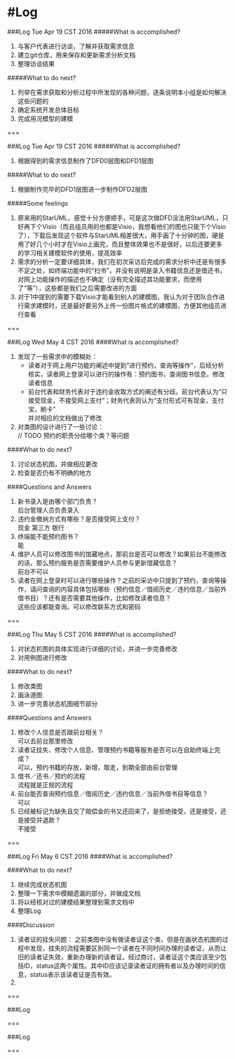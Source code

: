 #Log
===

###Log Tue Apr 19 CST 2016
#####What is accomplished?
1. 与客户代表进行访谈，了解并获取需求信息
2. 建立git仓库，用来保存和更新需求分析文档
3. 整理访谈结果

#####What to do next?
1. 列举在需求获取和分析过程中所发现的各种问题，逐条说明本小组是如何解决这些问题的
2. 确定系统开发总体目标
3. 完成用况模型的建模

===

###Log Tue Apr 19 CST 2016
#####What is accomplished?
1. 根据得到的需求信息制作了DFD0层图和DFD1层图

#####What to do next?
1. 根据制作完毕的DFD1层图进一步制作DFD2层图

#####Some feelings
1. 原来用的StarUML，感觉十分方便顺手，可是这次做DFD没法用StarUML，只好再下个Visio（而且组员用的也都是Visio，我想看他们的图也只能下个Visio了），下载后发现这个软件与StarUML相差很大，用手画了十分钟的图，硬是用了好几个小时才在Visio上画完，而且整体效果也不是很好，以后还要更多的学习相关建模软件的使用，提高效率
2. 需求的分析一定要详细具体，我们在初次采访后完成的需求分析中还是有很多不足之处，如终端功能中的“扫书”，并没有说明是录入书籍信息还是借还书，对网上功能操作的描述也不确定（没有完全描述其功能要求，而使用了“等”），这些都是我们之后需要改进的方面
3. 对于1中提到的需要下载Visio才能看到别人的建模图，我认为对于团队合作进行需求建模时，还是最好要另外上传一份图片格式的建模图，方便其他组员进行查看


===

###Log Wed May 4 CST 2016
####What is accomplished?
1. 发现了一些需求中的模糊处：
	* 读者对于网上用户功能的阐述中提到“进行预约，查询等操作”，后经分析核实，读者网上登录可以进行的操作有：预约图书，查询图书信息，修改读者信息
	* 前台代表和财务代表对于违约金收取方式的阐述有分歧。前台代表认为“只接受现金，不接受网上支付”；财务代表则认为“支付形式可有现金，支付宝，刷卡”<br>
	并对相应的文档做出了修改
2. 对类图的设计进行了一些讨论：<br>
	// TODO 预约的职责分给哪个类？等问题

####What to do next?
1. 讨论状态机图，并做相应更改
2. 检查是否仍有不明确的地方

####Questions and Answers
1. 新书录入是由哪个部门负责？<br>
	后台管理人员负责录入
2. 违约金缴纳方式有哪些？是否接受网上支付？<br>
	现金 第三方 银行
3. 终端能不能预约图书？<br>
	能
4. 维护人员可以修改图书的馆藏地点，那前台是否可以修改？如果前台不能修改的话，那么预约服务是否需要维护人员参与更新馆藏信息？<br>
	前台不可以
5. 读者在网上登录时可以进行哪些操作？之前的采访中只提到了预约，查询等操作，请问查询的内容具体包括哪些（预约信息／借阅历史／违约信息／当前外借书目）？还有是否需要其他操作，比如修改读者信息？<br>
	这些应该都能查询。可以修改联系方式和密码

===

###Log Thu May 5 CST 2016
####What is accomplished?
1. 对状态机图的具体实现进行详细的讨论，并进一步完善修改
2. 对用例图进行修改

####What to do next?
1. 修改类图
2. 画泳道图
3. 进一步完善状态机图细节部分

####Questions and Answers
1. 修改个人信息是否跟前台相关？<br>
	可以去前台那里修改
2. 读者证挂失、修改个人信息、管理预约书籍等服务是否可以在自助终端上完成？<br>
	可以，预约书籍的存放，新增，取走，到期全部由前台管理
3. 借书／还书／预约的流程<br>
	流程就是正规的流程
4. 前台能否查询预约信息／借阅历史／违约信息／当前外借书目等信息？<br>	可以
5. 已经被标记为缺失且交了赔偿金的书又还回来了，是拒绝接受，还是接受，还是接受并退款？<br>
	不接受

===

###Log Fri May 6 CST 2016
####What is accomplished?



####What to do next?
1. 继续完成状态机图
2. 整理一下需求中模糊遗漏的部分，并做成文档
3. 将以经核对过的建模结果整理到需求文档中
4. 整理Log

####Discussion
1. 读者证的挂失问题：
	之前类图中没有做读者证这个类，但是在画状态机图的过程中发现，挂失的流程需要区别同一个读者在不同时间办理的读者证，从而让旧的读者证失效，重新办理新的读者证。经过商讨，读者证这个类应该至少包括ID，status这两个属性。其中ID应该记录读者证的拥有者以及办理时间的信息，status表示该读者证是否有效。
2. 

===

###Log

===

###Log

===
